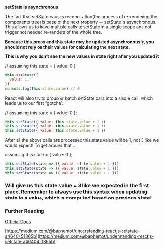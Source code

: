 **setState is asynchronous**

The fact that setState causes reconciliation(the process of re-rendering the components tree) is base of the next property — setState is asynchronous. This allows us to have multiple calls to setState in a single scope and not trigger not needed re-renders of the whole tree.

**Because this.props and this.state may be updated asynchronously, you should not rely on their values for calculating the next state.**

**This is why you don’t see the new values in state right after you updated it**

// assuming this.state = { value: 0 }

```js
this.setState({
  value: 1,
})
console.log(this.state.value) // 0
```

React will also try to group or batch setState calls into a single call, which leads us to our first “gotcha”:

// assuming this.state = { value: 0 };

```js
this.setState({ value: this.state.value + 1 })
this.setState({ value: this.state.value + 1 })
this.setState({ value: this.state.value + 1 })
```

After all the above calls are processed this.state.value will be 1, not 3 like we would expect! To get around that …

assuming this.state = { value: 0 };

```js
this.setState(state => ({ value: state.value + 1 }))
this.setState(state => ({ value: state.value + 1 }))
this.setState(state => ({ value: state.value + 1 }))
```

### Will give us this.state.value = 3 like we expected in the first place. Remember to always use this syntax when updating state to a value, which is computed based on previous state!

### Further Reading

[Official Docs](https://reactjs.org/docs/state-and-lifecycle.html#state-updates-may-be-asynchronous)

[https://medium.com/@baphemot/understanding-reactjs-setstate-a4640451865b](https://medium.com/@baphemot/understanding-reactjs-setstate-a4640451865b)
